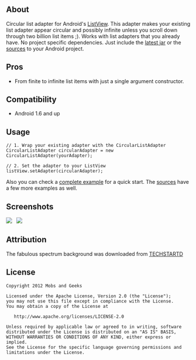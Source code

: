 About
-----

Circular list adapter for Android's [ListView][list-view-link]. This adapter makes your existing list adapter appear circular and possibly infinite unless you scroll down through two billion list items ;). Works with list adapters that you already have. No project specific dependencies. Just include the [latest jar][jar-download] or the [sources][sources-download-link] to your Android project.

Pros
----

  - From finite to infinite list items with just a single argument constructor.

Compatibility
-------------

  - Android 1.6 and up

Usage
-----

    // 1. Wrap your existing adapter with the CircularListAdapter
    CircularListAdapter circularAdapter = new CircularListAdapter(yourAdapter);
    
    // 2. Set the adapter to your ListView
    listView.setAdapter(circularAdapter);

Also you can check a [complete example][simple-example-link] for a quick start. The [sources][sources-download-link] have a few more examples as well.

Screenshots
-------------------
<img src="https://dl.dropbox.com/u/18586857/open-source/screenshots/cla-ss1.png"> &nbsp; <img src="https://dl.dropbox.com/u/18586857/open-source/screenshots/cla-ss2.png">

Attribution
-----------
The fabulous spectrum background was downloaded from [TECHSTARTD][youtube-channel-link]

License
---------------------

    Copyright 2012 Mobs and Geeks

    Licensed under the Apache License, Version 2.0 (the "License");
    you may not use this file except in compliance with the License.
    You may obtain a copy of the License at

       http://www.apache.org/licenses/LICENSE-2.0

    Unless required by applicable law or agreed to in writing, software
    distributed under the License is distributed on an "AS IS" BASIS,
    WITHOUT WARRANTIES OR CONDITIONS OF ANY KIND, either express or implied.
    See the License for the specific language governing permissions and
    limitations under the License.

  [list-view-link]: http://developer.android.com/reference/android/widget/ListView.html
  [google-search]: https://www.google.co.in/search?ie=UTF-8&q=android+section+adapter
  [github-project]: https://github.com/ragunathjawahar/circular-list-adapter
  [sources-download-link]: https://github.com/ragunathjawahar/circular-list-adapter/zipball/master
  [jar-download]: https://github.com/ragunathjawahar/circular-list-adapter/downloads
  [simple-example-link]: https://github.com/ragunathjawahar/circular-list-adapter/blob/master/src/com/mobsandgeeks/demo/CircularSentenceActivity.java
  [youtube-channel-link]: http://www.youtube.com/watch?v=09NobleGXns
  
